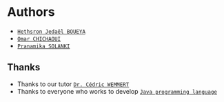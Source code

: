 # Authors

*   [`Hethsron Jedaël BOUEYA`](mailto:hetshron-jeadel.boueya@uha.fr)
*   [`Omar CHICHAOUI`](mailto:omar.chichaoui@uha.fr)
*   [`Pranamika SOLANKI`](mailto:pranamika.solanki@uha.fr)

## Thanks

*   Thanks to our tutor [`Dr. Cédric WEMMERT`](mailto:cedric.wemmert@uha.fr)
*   Thanks to everyone who works to develop [`Java programming language`](https://www.java.com/fr/)